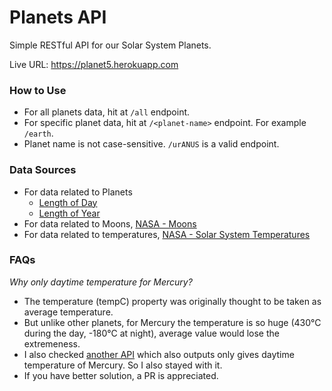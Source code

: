 # Planets API
Simple RESTful API for our Solar System Planets.

Live URL: https://planet5.herokuapp.com

### How to Use
- For all planets data, hit at `/all` endpoint.
- For specific planet data, hit at `/<planet-name>` endpoint. For example `/earth`. 
- Planet name is not case-sensitive. `/urANUS` is a valid endpoint.

### Data Sources
- For data related to Planets
	* [Length of Day](https://spaceplace.nasa.gov/days/)
	* [Length of Year](https://spaceplace.nasa.gov/years-on-other-planets/)
- For data related to Moons, [NASA - Moons](https://solarsystem.nasa.gov/moons/)
- For data related to temperatures, [NASA - Solar System Temperatures](https://solarsystem.nasa.gov/resources/681/solar-system-temperatures/)

### FAQs
*Why only daytime temperature for Mercury?*
- The temperature (tempC) property was originally thought to be taken as average temperature.
- But unlike other planets, for Mercury the temperature is so huge (430°C during the day, -180°C at night), average value would lose the extremeness.
- I also checked [another API](https://api.le-systeme-solaire.net/rest/bodies/mercury) which also outputs only gives daytime temperature of Mercury. So I also stayed with it.
- If you have better solution, a PR is appreciated.
